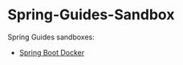 # Spring-Guides-Sandbox

Spring Guides sandboxes:

* [Spring Boot Docker](https://github.com/alex323glo/Spring-Guides-Sandbox/blob/master/Spring-Boot-Docker/README.md)

